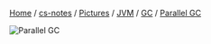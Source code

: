 [Home](https://mengxianbin.github.io) /
[cs-notes](https://mengxianbin.github.io/cs-notes/site) /
[Pictures](https://mengxianbin.github.io/cs-notes/site/Pictures) /
[JVM](https://mengxianbin.github.io/cs-notes/site/Pictures/JVM) /
[GC](https://mengxianbin.github.io/cs-notes/site/Pictures/JVM/GC) /
[Parallel GC](https://mengxianbin.github.io/cs-notes/site/Pictures/JVM/GC/Parallel%20GC)

![Parallel GC](https://mengxianbin.github.io/cs-notes/./Pictures/JVM/GC/Parallel%20GC.png)